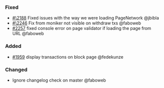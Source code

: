 ### Fixed

- [#\2188](https://github.com/cosmos/voyager/issues/2188) Fixed issues with the way we were loading PageNetwork @jbibla
- [#\2246](https://github.com/cosmos/voyager/issues/2246) Fix from moniker not visible on withdraw txs @faboweb
- [\#2257](https://github.com/cosmos/voyager/pull/2257) fixed console error on page validator if loading the page from URL @faboweb

### Added

- [\#1959](https://github.com/cosmos/voyager/issues/1959) display transactions on block page @fedekunze

### Changed
- Ignore changelog check on master @faboweb

